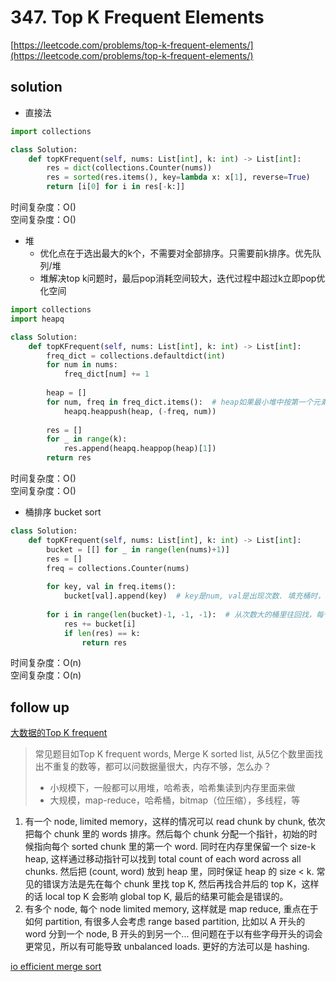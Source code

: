 # 347. Top K Frequent Elements
[https://leetcode.com/problems/top-k-frequent-elements/](https://leetcode.com/problems/top-k-frequent-elements/)


## solution

- 直接法
```python
import collections

class Solution:
    def topKFrequent(self, nums: List[int], k: int) -> List[int]:
        res = dict(collections.Counter(nums))  
        res = sorted(res.items(), key=lambda x: x[1], reverse=True)
        return [i[0] for i in res[-k:]]
```
时间复杂度：O() <br>
空间复杂度：O()


- 堆
  - 优化点在于选出最大的k个，不需要对全部排序。只需要前k排序。优先队列/堆
  - 堆解决top k问题时，最后pop消耗空间较大，迭代过程中超过k立即pop优化空间

```python
import collections
import heapq

class Solution:
    def topKFrequent(self, nums: List[int], k: int) -> List[int]:
        freq_dict = collections.defaultdict(int)
        for num in nums:
            freq_dict[num] += 1
        
        heap = []
        for num, freq in freq_dict.items():  # heap如果最小堆中按第一个元素升序顺序排
            heapq.heappush(heap, (-freq, num))
        
        res = []
        for _ in range(k):
            res.append(heapq.heappop(heap)[1])
        return res
```
时间复杂度：O() <br>
空间复杂度：O()


- 桶排序 bucket sort
```python
class Solution:
    def topKFrequent(self, nums: List[int], k: int) -> List[int]:
        bucket = [[] for _ in range(len(nums)+1)]
        res = []
        freq = collections.Counter(nums)
        
        for key, val in freq.items():
            bucket[val].append(key)  # key是num, val是出现次数. 填充桶时，次数最多的越往大的桶放
        
        for i in range(len(bucket)-1, -1, -1):  # 从次数大的桶里往回找，每个桶本身是key
            res += bucket[i]
            if len(res) == k:
                return res
```
时间复杂度：O(n) <br>
空间复杂度：O(n)


## follow up

[大数据的Top K frequent](https://www.1point3acres.com/bbs/thread-899021-1-1.html)
> 常见题目如Top K frequent words, Merge K sorted list, 从5亿个数里面找出不重复的数等，都可以问数据量很大，内存不够，怎么办？
> - 小规模下，一般都可以用堆，哈希表，哈希集读到内存里面来做
> - 大规模，map-reduce，哈希桶，bitmap（位压缩），多线程，等


1. 有一个 node, limited memory，这样的情况可以 read chunk by chunk, 依次把每个 chunk 里的 words 排序。然后每个 chunk 分配一个指针，初始的时候指向每个 sorted chunk 里的第一个 word. 同时在内存里保留一个 size-k heap, 这样通过移动指针可以找到 total count of each word across all chunks. 然后把 (count, word) 放到 heap 里，同时保证 heap 的 size < k. 常见的错误方法是先在每个 chunk 里找 top K, 然后再找合并后的 top K，这样的话 local top K 会影响 global top K, 最后的结果可能会是错误的。
2. 有多个 node, 每个 node limited memory, 这样就是 map reduce, 重点在于如何 partition, 有很多人会考虑 range based partition, 比如以 A 开头的 word 分到一个 node, B 开头的到另一个... 但问题在于以有些字母开头的词会更常见，所以有可能导致 unbalanced loads. 更好的方法可以是 hashing.

[io efficient merge sort](https://users.cs.utah.edu/~jeffp/teaching/cs7960/A1-merge-sort.pdf)
